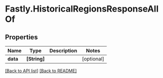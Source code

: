 # Fastly.HistoricalRegionsResponseAllOf

## Properties

Name | Type | Description | Notes
------------ | ------------- | ------------- | -------------
**data** | **[String]** |  | [optional] 



[[Back to API list]](../../README.md#endpoints) [[Back to README]](../../README.md)
